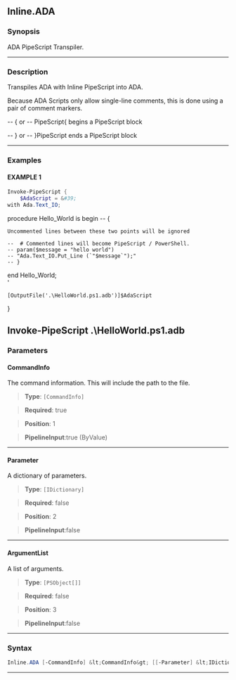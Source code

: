 
Inline.ADA
----------
### Synopsis
ADA PipeScript Transpiler.

---
### Description

Transpiles ADA with Inline PipeScript into ADA.

Because ADA Scripts only allow single-line comments, this is done using a pair of comment markers.

-- { or -- PipeScript{  begins a PipeScript block

-- } or -- }PipeScript  ends a PipeScript block

---
### Examples
#### EXAMPLE 1
```PowerShell
Invoke-PipeScript {
    $AdaScript = &#39;    
with Ada.Text_IO;
```
procedure Hello_World is
begin
    -- {

    Uncommented lines between these two points will be ignored

    --  # Commented lines will become PipeScript / PowerShell.
    -- param($message = "hello world")        
    -- "Ada.Text_IO.Put_Line (`"$message`");"
    -- }
end Hello_World;    
'

    [OutputFile('.\HelloWorld.ps1.adb')]$AdaScript
}

Invoke-PipeScript .\HelloWorld.ps1.adb
---
### Parameters
#### **CommandInfo**

The command information.  This will include the path to the file.



> **Type**: ```[CommandInfo]```

> **Required**: true

> **Position**: 1

> **PipelineInput**:true (ByValue)



---
#### **Parameter**

A dictionary of parameters.



> **Type**: ```[IDictionary]```

> **Required**: false

> **Position**: 2

> **PipelineInput**:false



---
#### **ArgumentList**

A list of arguments.



> **Type**: ```[PSObject[]]```

> **Required**: false

> **Position**: 3

> **PipelineInput**:false



---
### Syntax
```PowerShell
Inline.ADA [-CommandInfo] &lt;CommandInfo&gt; [[-Parameter] &lt;IDictionary&gt;] [[-ArgumentList] &lt;PSObject[]&gt;] [&lt;CommonParameters&gt;]
```
---



